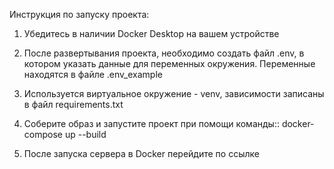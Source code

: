 Инструкция по запуску проекта:

1. Убедитесь в наличии Docker Desktop на вашем устройстве 

2. После развертывания проекта, необходимо создать файл .env, в котором указать данные для переменных окружения. Переменные находятся в файле .env_example

3. Используется виртуальное окружение - venv, зависимости записаны в файл requirements.txt

4. Соберите образ и запустите проект при помощи команды:: docker-compose up --build

5. После запуска сервера в Docker перейдите по ссылке

